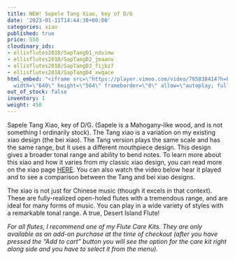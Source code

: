 ```yaml
---
title: NEW! Sapele Tang Xiao, key of D/G
date: '2023-01-11T14:44:38+00:00'
categories: xiao
published: true
price: 550
cloudinary_ids:
- ellisflutes2018/SapTangD1_ndvimw
- ellisflutes2018/SapTangD2_jmaanv
- ellisflutes2018/SapTangD3_fijbz7
- ellisflutes2018/SapTangD4_xwqace
html_embed: "<iframe src=\"https://player.vimeo.com/video/765838414?h=b6f5e4b5a1\"
  width=\"640\" height=\"564\" frameborder=\"0\" allow=\"autoplay; fullscreen\" allowfullscreen></iframe>\r\n"
out_of_stock: false
inventory: 1
weight: 450
---
```


Sapele Tang Xiao, key of D/G.  (Sapele is a Mahogany-like wood, and is not something I ordinarily stock).  The Tang xiao is a variation on my existing xiao design (the bei xiao).  The Tang version plays the same scale and has the same range, but it uses a different mouthpiece design.  This design gives a broader tonal range and ability to bend notes.  To learn more about this xiao and how it varies from my classic xiao design, you can read more on the xiao page [HERE](https://www.ellisflutes.com/world-flutes/xiao).  You can also watch the video below hear it played and to see a comparison between the Tang and bei xiao designs.

The xiao is not just for Chinese music (though it excels in that context). These are fully-realized open-holed flutes with a tremendous range, and are ideal for many forms of music. You can play in a wide variety of styles with a remarkable tonal range. A true, Desert Island Flute! 

*For all flutes, I recommend one of my Flute Care Kits. They are only available as an add-on purchase at the time of checkout (after you have pressed the “Add to cart” button you will see the option for the care kit right along side and you have to select it from the menu).*